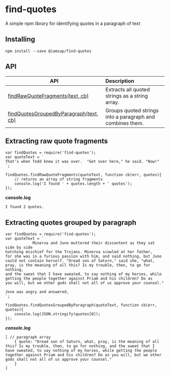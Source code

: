 # find-quotes
A simple npm library for identifying quotes in a paragraph of text
## Installing
```
npm install --save @iamsap/find-quotes
```

## API
| API   |      Description |
|----------|:-------------|
| [findRawQuoteFragments(text, cb)](#extracting-raw-quote-fragments) |  Extracts all quoted strings as a string array.
| [findQuotesGroupedByParagraph(text, cb)](#extracting-quotes-grouped-by-paragraph) |  Groups quoted strings into a paragraph and combines them. |

## Extracting raw quote fragments
```
var findQuotes = require('find-quotes');
var quoteText = `
That's when Todd knew it was over.  "Get over here," he said. "Now!"
`;

findQuotes.findRawQuoteFragments(quoteText, function cb(err, quotes){
    // returns an array of string fragments
    console.log('I found ' + quotes.length + ' quotes'); 
});
```

**console.log**
```
I found 2 quotes.
```

## Extracting quotes grouped by paragraph 
```
var findQuotes = require('find-quotes');
var quoteText = `
            Minerva and Juno muttered their discontent as they sat side by side
hatching mischief for the Trojans. Minerva scowled at her father,
for she was in a furious passion with him, and said nothing, but Juno
could not contain herself. "Dread son of Saturn," said she, "what,
pray, is the meaning of all this? Is my trouble, then, to go for nothing,
and the sweat that I have sweated, to say nothing of my horses, while
getting the people together against Priam and his children? Do as
you will, but we other gods shall not all of us approve your counsel."

Jove was angry and answered,
`;

findQuotes.findQuotesGroupedByParagraph(quoteText, function cb(err, quotes){
    console.log(JSON.stringify(quotes[0]); 
});
```
***console.log***
```
[ // paragraph array
    { quote: "Dread son of Saturn, what, pray, is the meaning of all this? Is my trouble, then, to go for nothing, and the sweat that I have sweated, to say nothing of my horses, while getting the people together against Priam and his children? Do as you will, but we other gods shall not all of us approve your counsel."
    }
]
```